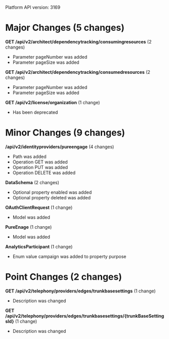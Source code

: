 Platform API version: 3169


# Major Changes (5 changes)

**GET /api/v2/architect/dependencytracking/consumingresources** (2 changes)

* Parameter pageNumber was added
* Parameter pageSize was added

**GET /api/v2/architect/dependencytracking/consumedresources** (2 changes)

* Parameter pageNumber was added
* Parameter pageSize was added

**GET /api/v2/license/organization** (1 change)

* Has been deprecated


# Minor Changes (9 changes)

**/api/v2/identityproviders/pureengage** (4 changes)

* Path was added
* Operation GET was added
* Operation PUT was added
* Operation DELETE was added

**DataSchema** (2 changes)

* Optional property enabled was added
* Optional property deleted was added

**OAuthClientRequest** (1 change)

* Model was added

**PureEnage** (1 change)

* Model was added

**AnalyticsParticipant** (1 change)

* Enum value campaign was added to property purpose


# Point Changes (2 changes)

**GET /api/v2/telephony/providers/edges/trunkbasesettings** (1 change)

* Description was changed

**GET /api/v2/telephony/providers/edges/trunkbasesettings/{trunkBaseSettingsId}** (1 change)

* Description was changed
